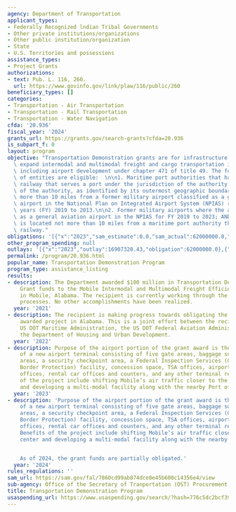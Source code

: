 ```yaml
---
agency: Department of Transportation
applicant_types:
- Federally Recognized lndian Tribal Governments
- Other private institutions/organizations
- Other public institution/organization
- State
- U.S. Territories and possessions
assistance_types:
- Project Grants
authorizations:
- text: Pub. L. 116, 260.
  url: https://www.govinfo.gov/link/plaw/116/public/260
beneficiary_types: []
categories:
- Transportation - Air Transportation
- Transportation - Rail Transportation
- Transportation - Water Navigation
cfda: '20.936'
fiscal_year: '2024'
grants_url: https://grants.gov/search-grants?cfda=20.936
is_subpart_f: 0
layout: program
objective: "Transportation Demonstration grants are for infrastructure projects that\
  \ expand intermodal and multimodal freight and cargo transportation infrastructure,\
  \ including airport development under chapter 471 of title 49. The following types\
  \ of entities are eligible:  \n\n1. Maritime port authorities that have a terminal\
  \ railway that serves a port under the jurisdiction of the authority; AND the location\
  \ of the authority, as identified by its outermost geographic boundary,  is not\
  \ more than 10 miles from a former military airport classified as a general aviation\
  \ airport in the National Plan on Integrated Airport System (NPIAS) report for fiscal\
  \ years (FY) 2019 to 2013.\n\n2. Former military airports where the airport is classified\
  \ as a general aviation airport in the NPIAS for FY 2019 to 2023; AND the airport\
  \ is located not more than 10 miles from a maritime port authority that uses a terminal\
  \ railway."
obligations: '[{"x":"2023","sam_estimate":0.0,"sam_actual":62000000.0,"usa_spending_actual":62000000.0},{"x":"2024","sam_estimate":0.0,"sam_actual":0.0,"usa_spending_actual":0.0},{"x":"2025","sam_estimate":0.0,"sam_actual":38000000.0,"usa_spending_actual":0.0}]'
other_program_spending: null
outlays: '[{"x":"2023","outlay":16907320.43,"obligation":62000000.0},{"x":"2024","outlay":0.0,"obligation":0.0},{"x":"2025","outlay":0.0,"obligation":0.0}]'
permalink: /program/20.936.html
popular_name: Transportation Demonstration Program
program_type: assistance_listing
results:
- description: The Department awarded $100 million in Transportation Demonstration
    Grant funds to the Mobile Intermodal and Multimodal Freight Efficiency project
    in Mobile, Alabama. The recipient is currently working through the grant obligation
    processes. No other accomplishments have been realized.
  year: '2021'
- description: The recipient is making progress towards obligating the grant for the
    awarded project in Alabama. This is a joint effort between the recipient, the
    US DOT Maritime Administration, the US DOT Federal Aviation Administration, and
    the Department of Housing and Urban Development.
  year: '2022'
- description: Purpose of the airport portion of the grant award is the construction
    of a new airport terminal consisting of five gate areas, baggage sorting and claim
    areas, a security checkpoint area, a Federal Inspection Services (Customs and
    Border Protection) facility, concession space, TSA offices, airport administrative
    offices, rental car offices and counters, and any other terminal related areas.  Benefits
    of the project include shifting Mobile’s air traffic closer to the city center
    and developing a multi-modal facility along with the nearby Port of Mobile.
  year: '2023'
- description: 'Purpose of the airport portion of the grant award is the construction
    of a new airport terminal consisting of five gate areas, baggage sorting and claim
    areas, a security checkpoint area, a Federal Inspection Services (Customs and
    Border Protection) facility, concession space, TSA offices, airport administrative
    offices, rental car offices and counters, and any other terminal related areas.
    Benefits of the project include shifting Mobile’s air traffic closer to the city
    center and developing a multi-modal facility along with the nearby Port of Mobile.


    As of 2024, the grant funds are partially obligated.'
  year: '2024'
rules_regulations: ''
sam_url: https://sam.gov/fal/7860cd99ab874dce8e45b600c14356e4/view
sub-agency: Office of the Secretary of Tranportation (OST) Procurement Operations
title: Transportation Demonstration Program
usaspending_url: https://www.usaspending.gov/search/?hash=776c5dc2bcf399933ca382b9c07bda99
---
```


